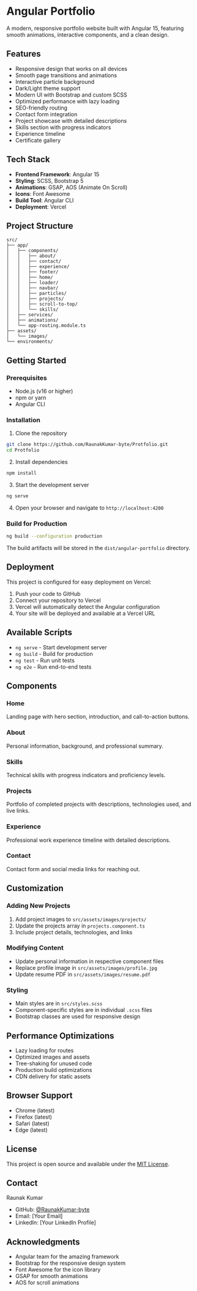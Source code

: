# Angular Portfolio

A modern, responsive portfolio website built with Angular 15, featuring smooth animations, interactive components, and a clean design.

## Features

- Responsive design that works on all devices
- Smooth page transitions and animations
- Interactive particle background
- Dark/Light theme support
- Modern UI with Bootstrap and custom SCSS
- Optimized performance with lazy loading
- SEO-friendly routing
- Contact form integration
- Project showcase with detailed descriptions
- Skills section with progress indicators
- Experience timeline
- Certificate gallery

## Tech Stack

- **Frontend Framework**: Angular 15
- **Styling**: SCSS, Bootstrap 5
- **Animations**: GSAP, AOS (Animate On Scroll)
- **Icons**: Font Awesome
- **Build Tool**: Angular CLI
- **Deployment**: Vercel

## Project Structure

```
src/
├── app/
│   ├── components/
│   │   ├── about/
│   │   ├── contact/
│   │   ├── experience/
│   │   ├── footer/
│   │   ├── home/
│   │   ├── loader/
│   │   ├── navbar/
│   │   ├── particles/
│   │   ├── projects/
│   │   ├── scroll-to-top/
│   │   └── skills/
│   ├── services/
│   ├── animations/
│   └── app-routing.module.ts
├── assets/
│   └── images/
└── environments/
```

## Getting Started

### Prerequisites

- Node.js (v16 or higher)
- npm or yarn
- Angular CLI

### Installation

1. Clone the repository
```bash
git clone https://github.com/RaunakKumar-byte/Protfolio.git
cd Protfolio
```

2. Install dependencies
```bash
npm install
```

3. Start the development server
```bash
ng serve
```

4. Open your browser and navigate to `http://localhost:4200`

### Build for Production

```bash
ng build --configuration production
```

The build artifacts will be stored in the `dist/angular-portfolio` directory.

## Deployment

This project is configured for easy deployment on Vercel:

1. Push your code to GitHub
2. Connect your repository to Vercel
3. Vercel will automatically detect the Angular configuration
4. Your site will be deployed and available at a Vercel URL

## Available Scripts

- `ng serve` - Start development server
- `ng build` - Build for production
- `ng test` - Run unit tests
- `ng e2e` - Run end-to-end tests

## Components

### Home
Landing page with hero section, introduction, and call-to-action buttons.

### About
Personal information, background, and professional summary.

### Skills
Technical skills with progress indicators and proficiency levels.

### Projects
Portfolio of completed projects with descriptions, technologies used, and live links.

### Experience
Professional work experience timeline with detailed descriptions.

### Contact
Contact form and social media links for reaching out.

## Customization

### Adding New Projects
1. Add project images to `src/assets/images/projects/`
2. Update the projects array in `projects.component.ts`
3. Include project details, technologies, and links

### Modifying Content
- Update personal information in respective component files
- Replace profile image in `src/assets/images/profile.jpg`
- Update resume PDF in `src/assets/images/resume.pdf`

### Styling
- Main styles are in `src/styles.scss`
- Component-specific styles are in individual `.scss` files
- Bootstrap classes are used for responsive design

## Performance Optimizations

- Lazy loading for routes
- Optimized images and assets
- Tree-shaking for unused code
- Production build optimizations
- CDN delivery for static assets

## Browser Support

- Chrome (latest)
- Firefox (latest)
- Safari (latest)
- Edge (latest)

## License

This project is open source and available under the [MIT License](LICENSE).

## Contact

Raunak Kumar
- GitHub: [@RaunakKumar-byte](https://github.com/RaunakKumar-byte)
- Email: [Your Email]
- LinkedIn: [Your LinkedIn Profile]

## Acknowledgments

- Angular team for the amazing framework
- Bootstrap for the responsive design system
- Font Awesome for the icon library
- GSAP for smooth animations
- AOS for scroll animations